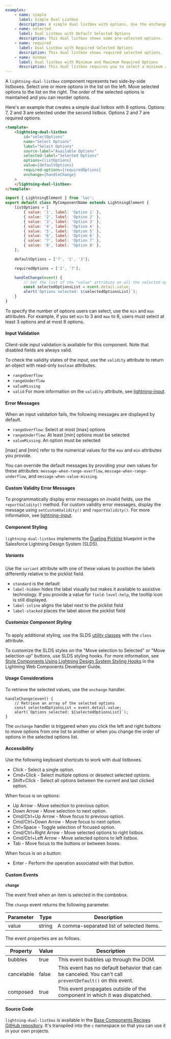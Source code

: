 ```yaml
---
examples:
    - name: simple
      label: Simple Dual Listbox
      description: A simple dual listbox with options. Use the onchange event handler to capture what's selected.
    - name: selected
      label: Dual Listbox with Default Selected Options
      description: This dual listbox shows some pre-selected options.
    - name: required
      label: Dual Listbox with Required Selected Options
      description: This dual listbox shows required selected options.
    - name: minmax
      label: Dual listbox with Minimum and Maximum Required Options
      description: This dual listbox requires you to select a minimum and maximum number of options.
---
```


A `lightning-dual-listbox` component represents two side-by-side listboxes.
Select one or more options in the list on the left. Move selected options to
the list on the right. The order of the selected options is maintained and you
can reorder options.

Here's an example that creates a simple dual listbox with 8 options. Options
7, 2 and 3 are selected under the second listbox. Options 2 and 7
are required options.

```html
<template>
    <lightning-dual-listbox
        id="selectOptions"
        name="Select Options"
        label="Select Options"
        source-label="Available Options"
        selected-label="Selected Options"
        options={listOptions}
        value={defaultOptions}
        required-options={requiredOptions}
        onchange={handleChange}
    >
    </lightning-dual-listbox>
</template>
```

```javascript
import { LightningElement } from 'lwc';
export default class MyComponentName extends LightningElement {
    listOptions = [
        { value: '1', label: 'Option 1' },
        { value: '2', label: 'Option 2' },
        { value: '3', label: 'Option 3' },
        { value: '4', label: 'Option 4' },
        { value: '5', label: 'Option 5' },
        { value: '6', label: 'Option 6' },
        { value: '7', label: 'Option 7' },
        { value: '8', label: 'Option 8' },
    ];

    defaultOptions = ['7', '2', '3'];

    requiredOptions = ['2', '7'];

    handleChange(event) {
        // Get the list of the "value" attribute on all the selected options
        const selectedOptionsList = event.detail.value;
        alert(`Options selected: ${selectedOptionsList}`);
    }
}
```

To specify the number of options users can select, use the `min` and `max`
attributes. For example, if you set `min` to 3 and `max` to 8, users must
select at least 3 options and at most 8 options.

#### Input Validation

Client-side input validation is available for this component. Note that disabled fields are always valid.

To check the validity states of the input, use the `validity` attribute to return an object with read-only `boolean` attributes.

-   `rangeOverflow`
-   `rangeUnderflow`
-   `valueMissing`
-   `valid`
    For more information on the `validity` attribute, see [lightning-input](bundle/lightning-input/documentation).

#### Error Messages

When an input validation fails, the following messages are displayed by default.

-   `rangeOverflow`: Select at most [max] options
-   `rangeUnderflow`: At least [min] options must be selected
-   `valueMissing`: An option must be selected

[max] and [min] refer to the numerical values for the `max` and `min` attributes you provide.

You can override the default messages by providing your own values for these attributes: `message-when-range-overflow`, `message-when-range-underflow`, and `message-when-value-missing`.

#### Custom Validity Error Messages

To programmatically display error messages on invalid fields, use the `reportValidity()` method. For custom validity error messages, display the message using `setCustomValidity()` and `reportValidity()`. For more information, see [lightning-input](bundle/lightning-input/documentation).

#### Component Styling

`lightning-dual-listbox` implements the [Dueling Picklist](https://www.lightningdesignsystem.com/components/dueling-picklist/) blueprint
in the Salesforce Lightning Design System (SLDS).

##### Variants

Use the `variant` attribute with one of these values to position the labels differently relative to the picklist field.

-   `standard` is the default
-   `label-hidden` hides the label visually but makes it available to assistive technology. If you provide a value for `field-level-help`, the tooltip icon is still displayed.
-   `label-inline` aligns the label next to the picklist field
-   `label-stacked` places the label above the picklist field

##### Customize Component Styling

To apply additional styling, use the SLDS [utility classes](https://www.lightningdesignsystem.com/utilities/alignment) with the `class` attribute.

To customize the SLDS styles on the "Move selection to Selected" or "Move selection up" buttons, use SLDS styling hooks. For more information, see [Style Components Using Lightning Design System Styling Hooks](https://developer.salesforce.com/docs/platform/lwc/guide/create-components-css-custom-properties) in the Lightning Web Components Developer Guide.

#### Usage Considerations

To retrieve the selected values, use the `onchange` handler.

```
handleChange(event) {
    // Retrieve an array of the selected options
    const selectedOptionsList = event.detail.value;
    alert(`Options selected: ${selectedOptionsList}`);
}
```

The `onchange` handler is triggered when you click the left and right buttons to
move options from one list to another or when you change the order of options
in the selected options list.

#### Accessibility

Use the following keyboard shortcuts to work with dual listboxes.

-   Click - Select a single option.
-   Cmd+Click - Select multiple options or deselect selected options.
-   Shift+Click - Select all options between the current and last clicked option.

When focus is on options:

-   Up Arrow - Move selection to previous option.
-   Down Arrow - Move selection to next option.
-   Cmd/Ctrl+Up Arrow - Move focus to previous option.
-   Cmd/Ctrl+Down Arrow - Move focus to next option.
-   Ctrl+Space - Toggle selection of focused option.
-   Cmd/Ctrl+Right Arrow - Move selected options to right listbox.
-   Cmd/Ctrl+Left Arrow - Move selected options to left listbox.
-   Tab - Move focus to the buttons or between boxes.

When focus is on a button:

-   Enter - Perform the operation associated with that button.

#### Custom Events

**`change`**

The event fired when an item is selected in the combobox.

The `change` event returns the following parameter.

| Parameter | Type   | Description                               |
| --------- | ------ | ----------------------------------------- |
| value     | string | A comma-separated list of selected items. |

The event properties are as follows.

| Property   | Value | Description                                                                                               |
| ---------- | ----- | --------------------------------------------------------------------------------------------------------- |
| bubbles    | true  | This event bubbles up through the DOM.                                                                    |
| cancelable | false | This event has no default behavior that can be canceled. You can't call `preventDefault()` on this event. |
| composed   | true  | This event propagates outside of the component in which it was dispatched.                                |

#### Source Code

`lightning-dual-listbox` is available in the [Base Components Recipes GitHub repository](https://github.com/salesforce/base-components-recipes#documentation). It's transpiled into the `c` namespace so that you can use it in your own projects.
